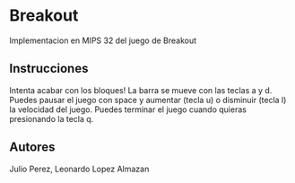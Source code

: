 # Breakout

Implementacion en MIPS 32 del juego de Breakout

## Instrucciones
Intenta acabar con los bloques! La barra se mueve con las teclas a y d. Puedes pausar el juego con space y aumentar (tecla u) o disminuir (tecla l) la velocidad del juego. Puedes terminar el juego cuando quieras presionando la tecla q.

## Autores
Julio Perez, Leonardo Lopez Almazan
